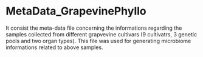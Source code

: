# MetaData_GrapevinePhyllo
It consist the meta-data file concerning the informations regarding the samples collected from different grapvevine cultivars
(9 cultivatrs, 3 genetic pools and two organ types).
This file was used for generating microbiome informations related to above samples.
